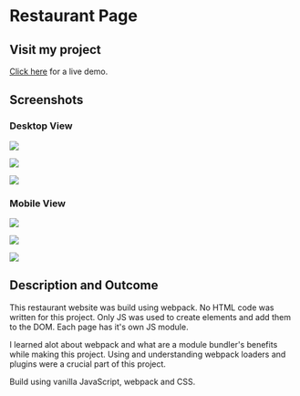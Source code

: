 # Restaurant Page

## Visit my project
[Click here](https://saad-hu.github.io/project-restaurant-page/) for a live demo.

## Screenshots
### Desktop View
![](/src/images/res-demo-0.png)

![](/src/images/res-demo-1.png)

![](/src/images/res-demo-2.png)
### Mobile View
![](/src/images/res-demo-mob-0.png)

![](/src/images/res-demo-mob-1.png)

![](/src/images/res-demo-mob-2.png)

## Description and Outcome

This restaurant website was build using webpack. No HTML code was written for this project. Only JS was used to create elements and add them to the DOM. Each page has it's own JS module. 

I learned alot about webpack and what are a module bundler's benefits while making this project. Using and understanding webpack loaders and plugins were a crucial part of this project.   

Build using vanilla JavaScript, webpack and CSS.